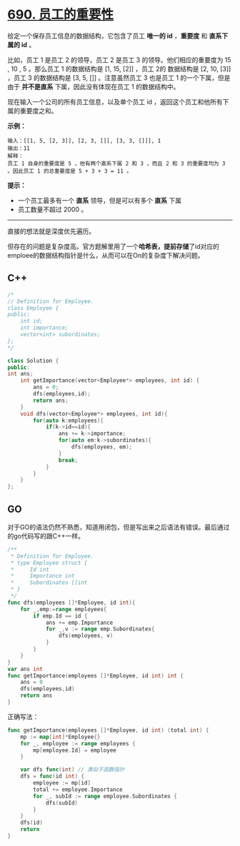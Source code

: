 # [690. 员工的重要性](https://leetcode-cn.com/problems/employee-importance/)

给定一个保存员工信息的数据结构，它包含了员工 **唯一的 id** ，**重要度** 和 **直系下属的 id** 。

比如，员工 1 是员工 2 的领导，员工 2 是员工 3 的领导。他们相应的重要度为 15 , 10 , 5 。那么员工 1 的数据结构是 [1, 15, [2]] ，员工 2的 数据结构是 [2, 10, [3]] ，员工 3 的数据结构是 [3, 5, []] 。注意虽然员工 3 也是员工 1 的一个下属，但是由于 **并不是直系** 下属，因此没有体现在员工 1 的数据结构中。

现在输入一个公司的所有员工信息，以及单个员工 id ，返回这个员工和他所有下属的重要度之和。

**示例：**

```
输入：[[1, 5, [2, 3]], [2, 3, []], [3, 3, []]], 1
输出：11
解释：
员工 1 自身的重要度是 5 ，他有两个直系下属 2 和 3 ，而且 2 和 3 的重要度均为 3 。因此员工 1 的总重要度是 5 + 3 + 3 = 11 。
```

**提示：**

- 一个员工最多有一个 **直系** 领导，但是可以有多个 **直系** 下属
- 员工数量不超过 2000 。

---

直接的想法就是深度优先遍历。

但存在的问题是复杂度高。官方题解里用了一个**哈希表，提前存储**了id对应的emploee的数据结构指针是什么，从而可以在On的复杂度下解决问题。

## C++

```C++
/*
// Definition for Employee.
class Employee {
public:
    int id;
    int importance;
    vector<int> subordinates;
};
*/

class Solution {
public:
int ans;
    int getImportance(vector<Employee*> employees, int id) {
        ans = 0;
        dfs(employees,id);
        return ans;
    }
    void dfs(vector<Employee*> employees, int id){
        for(auto k:employees){
            if(k->id==id){
                ans += k->importance;
                for(auto em:k->subordinates){
                    dfs(employees, em);
                }
                break;
            }
        }
    }
};
```

## GO

对于GO的语法仍然不熟悉，知道用闭包，但是写出来之后语法有错误。最后通过的go代码写的跟C++一样。

```go
/**
 * Definition for Employee.
 * type Employee struct {
 *     Id int
 *     Importance int
 *     Subordinates []int
 * }
 */
func dfs(employees []*Employee, id int){
    for _,emp:=range employees{
        if emp.Id == id {
            ans += emp.Importance
            for _,v := range emp.Subordinates{
                dfs(employees, v)
            }
        }
    }
}
var ans int
func getImportance(employees []*Employee, id int) int {
    ans = 0
    dfs(employees,id)
    return ans
}
```

正确写法：

```go
func getImportance(employees []*Employee, id int) (total int) {
    mp := map[int]*Employee{}
    for _, employee := range employees {
        mp[employee.Id] = employee
    }

    var dfs func(int) // 类似于函数指针
    dfs = func(id int) {
        employee := mp[id]
        total += employee.Importance
        for _, subId := range employee.Subordinates {
            dfs(subId)
        }
    }
    dfs(id)
    return
}

```



